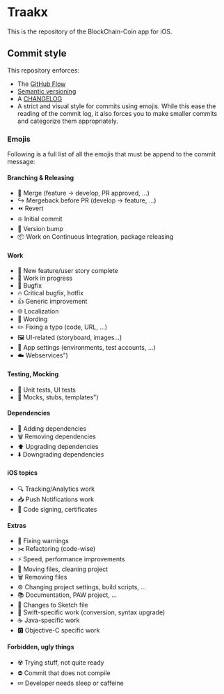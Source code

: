 # Traakx

This is the repository of the BlockChain-Coin app for iOS.

## Commit style

This repository enforces:

* The [GitHub Flow](https://guides.github.com/introduction/flow/)
* [Semantic versioning](http://semver.org)
* A [CHANGELOG](http://keepachangelog.com/en/1.0.0/)
* A strict and visual style for commits using emojis. While this ease the reading of the commit log, it also forces you to make smaller commits and categorize them appropriately.

### Emojis

Following is a full list of all the emojis that must be append to the commit message:

#### Branching & Releasing

* 🔀 Merge (feature → develop, PR approved, …)
* ↪️ Mergeback before PR (develop → feature, …)
* ⏪ Revert
* ❇️ Initial commit
* 📆 Version bump
* 📦 Work on Continuous Integration, package releasing

#### Work

* 📣 New feature/user story complete
* 🚧 Work in progress
* 🐛 Bugfix
* 🔥 Critical bugfix, hotfix
* 👍 Generic improvement
* 🌐 Localization
* 💬 Wording
* ✏️ Fixing a typo (code, URL, …)
* 🖼 UI-related (storyboard, images…)
* 🔧 App settings (environments, test accounts, …)
* ☁️ Webservices")

#### Testing, Mocking

* 📐 Unit tests, UI tests
* 👻 Mocks, stubs, templates")

#### Dependencies

* 🔗 Adding dependencies
* 🗑 Removing dependencies
* ⬆️ Upgrading dependencies
* ⬇️ Downgrading dependencies


#### iOS topics

* 🔍 Tracking/Analytics work
* 📥 Push Notifications work
* 🛂 Code signing, certificates

#### Extras

* 🚨 Fixing warnings
* ✂️ Refactoring (code-wise)
* ⚡️ Speed, performance improvements
* 🚚 Moving files, cleaning project
* 🗑 Removing files
* ⚙️ Changing project settings, build scripts, …
* 📚 Documentation, PAW project, …
* 💎 Changes to Sketch file
* 🦅 Swift-specific work (conversion, syntax upgrade)
* ☕️ Java-specific work
* 🅾️ Objective-C specific work

#### Forbidden, ugly things

* ☢️ Trying stuff, not quite ready
* ⛔️ Commit that does not compile
* 💤 Developer needs sleep or caffeine
